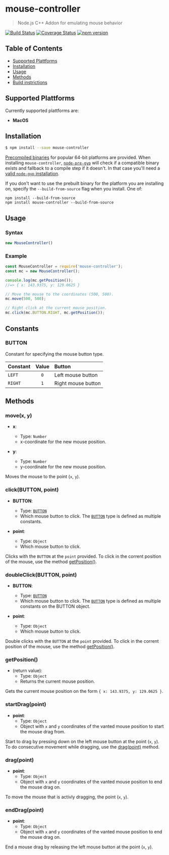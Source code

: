 # mouse-controller

> Node.js C++ Addon for emulating mouse behavior

[![Build Status](https://travis-ci.org/andstor/mouse-controller.svg?branch=master)](https://travis-ci.org/andstor/mouse-controller)
[![Coverage Status](https://coveralls.io/repos/github/andstor/mouse-controller/badge.svg?branch=master)](https://coveralls.io/github/andstor/mouse-controller?branch=master)
[![npm version](http://img.shields.io/npm/v/mouse-controller.svg?style=flat)](https://npmjs.org/package/mouse-controller "View this project on npm")

## Table of Contents
  * [Supported Plattforms](#supported-plattforms)
  * [Installation](#installation)
  * [Usage](#usage)
  * [Methods](#methods)
  * [Build instrictions](#build-instructions)

## Supported Plattforms

Currently supported plattforms are:

- **MacOS**

## Installation

```sh
$ npm install --save mouse-controller
```

[Precompiled binaries](https://github.com/andstor/mouse-controller/releases/latest) for popular 64-bit platforms are provided. When installing `mouse-controller`, [`node-pre-gyp`](https://github.com/mapbox/node-pre-gyp) will check if a compatible binary exists and fallback to a compile step if it doesn't. In that case you'll need a [valid `node-gyp` installation](https://github.com/nodejs/node-gyp#installation).

If you don't want to use the prebuilt binary for the platform you are installing on, specify the `--build-from-source` flag when you install. One of:

```
npm install --build-from-source
npm install mouse-controller --build-from-source
```


## Usage

### Syntax
```js
new MouseController()
```

### Example
```js
const MouseController = require('mouse-controller');
const mc = new MouseController();

console.log(mc.getPosition());
//=> { x: 143.9375, y: 129.0625 }

// Move the mouse to the coordinates (500, 500).
mc.move(500, 500);

// Right click at the current mouse position.
mc.click(mc.BUTTON.RIGHT, mc.getPosition());
```

## Constants

### BUTTON
Constant for specifying the mouse button type.

| Constant | Value | Button             |
| :------- | :---: | :----------------- |
| `LEFT`   |  `0`  | Left mouse button  |
| `RIGHT`  |  `1`  | Right mouse button |

## Methods

### move(x, y)
- **x**:
  - Type: `Number`
  - x-coordinate for the new mouse position.

- **y**:
  - Type: `Number`
  - y-coordinate for the new mouse position.

Moves the mouse to the point (`x`, `y`).

### click(BUTTON, point)
- **BUTTON**:
  - Type: [`BUTTON`](#button)
  - Which mouse button to click. The [`BUTTON`](#button) type is defined as multiple constants.

- **point**:
  - Type: `Object`
  - Which mouse button to click.

Clicks with the `BUTTON` at the `point` provided. To click in the corrent position of the mouse, use the method [getPosition()](#getPosition).

### doubleClick(BUTTON, point)
- **BUTTON**:
  - Type: [`BUTTON`](#button)
  - Which mouse button to click. The [`BUTTON`](#button) type is defined as multiple constants on the BUTTON object.

- **point**:
  - Type: `Object`
  - Which mouse button to click.

Double clicks with the `BUTTON` at the `point` provided. To click in the corrent position of the mouse, use the method [getPosition()](#getPosition).

### getPosition()
- (return value):
  - Type: `Object`
  - Returns the current mouse position.

Gets the current mouse position on the form `{ x: 143.9375, y: 129.0625 }`.

### startDrag(point)
- **point**:
  - Type: `Object`
  - Object with `x` and `y` coordinates of the vanted mouse position to start the mouse drag from.

Start to drag by pressing down on the left mouse button at the point (`x`, `y`). To do consecutive movement while dragging, use the [drag(point)](#dragpoint) method.

### drag(point)
- **point**:
  - Type: `Object`
  - Object with `x` and `y` coordinates of the vanted mouse position to end the mouse drag on.

To move the mouse that is activly dragging,  the point (`x`, `y`).

### endDrag(point)
- **point**:
  - Type: `Object`
  - Object with `x` and `y` coordinates of the vanted mouse position to end the mouse drag on.

End a mouse drag by releasing the left mouse button at the point (`x`, `y`).
